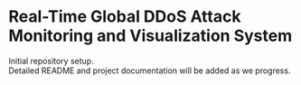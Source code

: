 # Real-Time Global DDoS Attack Monitoring and Visualization System

Initial repository setup.  
Detailed README and project documentation will be added as we progress.
